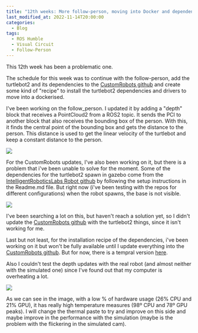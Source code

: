 ```yaml
---
title: "12th weeks: More follow-person, moving into Docker and dependencies recipe."
last_modified_at: 2022-11-14T20:00:00
categories:
  - Blog
tags:
  - ROS Humble
  - Visual Circuit
  - Follow-Person
---
```


This 12th week has been a problematic one.

The schedule for this week was to continue with the follow-person, add the turtlebot2 and its dependencies to the [CustomRobots github](https://github.com/JdeRobot/CustomRobots/tree/humble-devel) and create some kind of "recipe" to install the turtlebot2 dependencies and drivers to move into a dockerised.

I've been working on the follow_person. I updated it by adding a "depth" block that receives a PointCloud2 from a ROS2 topic. It sends the PCl to another block that also receives the bounding box of the person.
With this, it finds the central point of the bounding box and gets the distance to the person. This distance is used to get the linear velocity of the turtlebot and keep a constant distance to the person.

![](/2022-tfg-david-tapiador/images/depth_follow_person.jpg)


For the CustomRobots updates, I've also been working on it, but there is a problem that i've been unable to solve for the moment. Some of the dependencies for the turtlebot2 spawn in gazebo come from the [IntelligentRoboticsLabs Robot github](https://github.com/IntelligentRoboticsLabs/Robots/tree/humble/kobuki) by following the setup instructions in the Readme.md file.
But right now (i've been testing with the repos for different configurations) when the robot spawns, the base is not visible.

![](/2022-tfg-david-tapiador/images/no_base_turtlebot2.png)


I've been searching a lot on this, but haven't reach a solution yet, so I didn't update the [CustomRobots github](https://github.com/JdeRobot/CustomRobots/tree/humble-devel) with the turtlebot2 things, since it isn't working for me.

Last but not least, for the installation recipe of the dependencies, i've been working on it but won't be fully available until I update everything into the [CustomRobots github](https://github.com/JdeRobot/CustomRobots/tree/humble-devel). But for now, there is a tempral version [here](https://github.com/RoboticsLabURJC/2022-tfg-david-tapiador/tree/main/turtlebot_sim/Readme.md).

Also I couldn't test the depth updates with the real robot (and almost neither with the simulated one) since I've found out that my computer is overheating a lot.

![](/2022-tfg-david-tapiador/images/PC_temperature.png.png)


As we can see in the image, with a low % of hardware usage (26% CPU and 21% GPU), it has really high temperature measures (98º CPU and 78º GPU peaks). I will change the thermal paste to try and improve on this side and maybe improve in the performance with the simulation (maybe is the problem with the flickering in the simulated cam).


